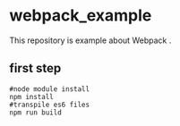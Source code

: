 # webpack_example
This repository is example about Webpack .
## first step

```
#node module install 
npm install
#transpile es6 files
npm run build
```

